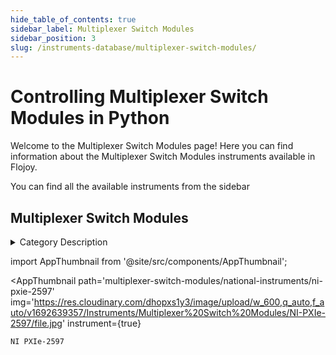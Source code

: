 ```yaml
--- 
hide_table_of_contents: true
sidebar_label: Multiplexer Switch Modules
sidebar_position: 3
slug: /instruments-database/multiplexer-switch-modules/
---
```


# Controlling Multiplexer Switch Modules in Python

Welcome to the Multiplexer Switch Modules page! Here you can find information about the Multiplexer Switch Modules instruments available in Flojoy.

You can find all the available instruments from the sidebar


## Multiplexer Switch Modules 

<details> 
<summary>Category Description</summary> 
PXI Multiplexer Switch Modules are ideal for high-channel-count applications that need to connect measurement or signal generation instruments to various test points on devices or units under test (DUTs or UUTs). PXI Multiplexer Switch Modules use a variety of relay types, including electromechanical armature relays, reed relays,  field-effect transistor (FET) relays, and solid-state relays, each with their own benefits, allowing you to choose a multiplexer that fits your requirements. To program the switches, you can use the IVI-compliant NI-SWITCH driver software, complete with help documentation, example programs, and a soft front panel application for interactive control of switches. For intelligent management of complex switch systems, NI Switch Executive provides additional software tools to help you design, build, and deploy your switching system. 
</details> 

<!-- Custom component -->
import AppThumbnail from '@site/src/components/AppThumbnail';

<div className="flex flex-wrap">

<AppThumbnail 
    path='multiplexer-switch-modules/national-instruments/ni-pxie-2597'
    img='https://res.cloudinary.com/dhopxs1y3/image/upload/w_600,q_auto,f_auto/v1692639357/Instruments/Multiplexer%20Switch%20Modules/NI-PXIe-2597/file.jpg'
    instrument={true}
>
    NI PXIe-2597
</AppThumbnail>
</div>